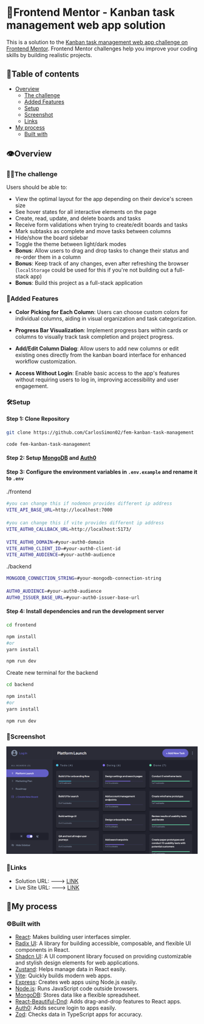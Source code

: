 # 🧠Frontend Mentor - Kanban task management web app solution

This is a solution to the [Kanban task management web app challenge on Frontend Mentor](https://www.frontendmentor.io/challenges/kanban-task-management-web-app-wgQLt-HlbB). Frontend Mentor challenges help you improve your coding skills by building realistic projects.

## 📜Table of contents

- [Overview](#👁️overview)
  - [The challenge](#🏃‍♀️the-challenge)
  - [Added Features](#💅added-features)
  - [Setup](#🛠️setup)
  - [Screenshot](#📸screenshot)
  - [Links](#🔗links)
- [My process](#🚨my-process)
  - [Built with](#⚙️built-with)

## 👁️Overview

### 🏃‍♀️The challenge

Users should be able to:

- View the optimal layout for the app depending on their device's screen size
- See hover states for all interactive elements on the page
- Create, read, update, and delete boards and tasks
- Receive form validations when trying to create/edit boards and tasks
- Mark subtasks as complete and move tasks between columns
- Hide/show the board sidebar
- Toggle the theme between light/dark modes
- **Bonus**: Allow users to drag and drop tasks to change their status and re-order them in a column
- **Bonus**: Keep track of any changes, even after refreshing the browser (`localStorage` could be used for this if you're not building out a full-stack app)
- **Bonus**: Build this project as a full-stack application

### 💅Added Features

- **Color Picking for Each Column**: Users can choose custom colors for individual columns, aiding in visual organization and task categorization.

- **Progress Bar Visualization**: Implement progress bars within cards or columns to visually track task completion and project progress.

- **Add/Edit Column Dialog**: Allow users to add new columns or edit existing ones directly from the kanban board interface for enhanced workflow customization.

- **Access Without Login**: Enable basic access to the app's features without requiring users to log in, improving accessibility and user engagement.

### 🛠️Setup

#### Step 1: Clone Repository

```bash
git clone https://github.com/CarlosSimon02/fem-kanban-task-management
```

```bash
code fem-kanban-task-management
```

#### Step 2: Setup [MongoDB](https://www.mongodb.com/docs/atlas/getting-started/?_ga=2.5998448.2143569430.1714646061-831054883.1714642664) and [Auth0](https://auth0.com/docs/get-started)

#### Step 3: Configure the environment variables in `.env.example` and rename it to `.env`

./frontend

```bash
#you can change this if nodemon provides different ip address
VITE_API_BASE_URL=http://localhost:7000

#you can change this if vite provides different ip address
VITE_AUTH0_CALLBACK_URL=http://localhost:5173/

VITE_AUTH0_DOMAIN=#your-auth0-domain
VITE_AUTH0_CLIENT_ID=#your-auth0-client-id
VITE_AUTH0_AUDIENCE=#your-auth0-audience
```

./backend

```bash
MONGODB_CONNECTION_STRING=#your-mongodb-connection-string

AUTH0_AUDIENCE=#your-auth0-audience
AUTH0_ISSUER_BASE_URL=#your-auth0-issuer-base-url
```

#### Step 4: Install dependencies and run the development server

```bash
cd frontend
```

```bash
npm install
#or
yarn install
```

```bash
npm run dev
```

Create new terminal for the backend

```bash
cd backend
```

```bash
npm install
#or
yarn install
```

```bash
npm run dev
```

### 📸Screenshot

![Screenshot of Kanban Web App](./screenshot.png)

### 🔗Links

- Solution URL: ---> [LINK](https://www.frontendmentor.io/solutions/kanban-board-web-application-developed-with-mern-stack-cdV3o8b__z)
- Live Site URL: ---> [LINK](https://fem-kanban.onrender.com/)

## 🚨My process

### ⚙️Built with

- [React](https://react.dev/): Makes building user interfaces simpler.
- [Radix UI](https://www.radix-ui.com/): A library for building accessible, composable, and flexible UI components in React.
- [Shadcn UI](https://ui.shadcn.com/): A UI component library focused on providing customizable and stylish design elements for web applications.
- [Zustand](https://zustand-demo.pmnd.rs/): Helps manage data in React easily.
- [Vite](https://vitejs.dev/): Quickly builds modern web apps.
- [Express](https://expressjs.com/): Creates web apps using Node.js easily.
- [Node.js](https://nodejs.org/en): Runs JavaScript code outside browsers.
- [MongoDB](https://www.mongodb.com/): Stores data like a flexible spreadsheet.
- [React-Beautiful-Dnd](https://github.com/atlassian/react-beautiful-dnd): Adds drag-and-drop features to React apps.
- [Auth0](https://auth0.com/): Adds secure login to apps easily.
- [Zod](https://zod.dev/): Checks data in TypeScript apps for accuracy.

